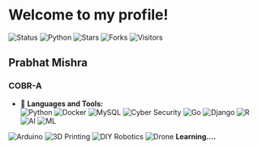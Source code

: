 # Welcome to my profile!

![Status](https://img.shields.io/badge/status-updating-brightgreen)
![Python](https://img.shields.io/badge/Python-3.12-red)
![Stars](https://img.shields.io/github/stars/PrabhatMishra/Prabhat-Mishra)
![Forks](https://img.shields.io/github/forks/PrabhatMishra/Prabhat-Mishra)
![Visitors](https://visitor-badge.glitch.me/badge?page_id=PrabhatMishra.Prabhat-Mishra)

<!-- Comment: Uncomment this line to show GitHub Streak -->
<!-- [![GitHub Streak](https://streak-stats.demolab.com/?user=PrabhatMishra)](https://git.io/streak-stats) -->

<!-- Comment: Uncomment this line to show a custom banner -->
<!-- ![Banner](https://i.imgur.com/r8VF5vH.png) -->

## Prabhat Mishra
### COBR-A

- 🌟 **Languages and Tools:**  
![Python](https://img.shields.io/badge/-Python-000?&logo=Python)
![Docker](https://img.shields.io/badge/-Docker-000?&logo=Docker)
![MySQL](https://img.shields.io/badge/-MySQL-000?&logo=MySQL)
![Cyber Security](https://img.shields.io/badge/-Cyber%20Security-000?&logo=Hack%20The%20Box)
![Go](https://img.shields.io/badge/-Go-000?&logo=Go)
![Django](https://img.shields.io/badge/-Django-000?&logo=Django)
![R](https://img.shields.io/badge/-R-000?&logo=R)
![AI](https://img.shields.io/badge/-Artificial%20Intelligence-000?&logo=OpenAI)
![ML](https://img.shields.io/badge/-Machine%20Learning-000?&logo=TensorFlow)
<!-- Comment: Add more badges and details here -->

![Arduino](https://img.shields.io/badge/-Arduino-000?&logo=Arduino)
![3D Printing](https://img.shields.io/badge/-3D%20Printing-000?&logo=Thingiverse)
![DIY Robotics](https://img.shields.io/badge/-DIY%20Robotics-000?&logo=Robot)
![Drone](https://img.shields.io/badge/-Drone-000?&logo=Drone)
**Learning....**
<!-- Comment: Add more interests and technologies -->

<!-- ![GitHub stats](https://github-readme-stats.vercel.app/api?username=PrabhatMishra&show_icons=true&theme=dark) --> 


